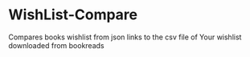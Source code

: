 # WishList-Compare
Compares books wishlist from json links to the csv file of Your wishlist downloaded from bookreads
